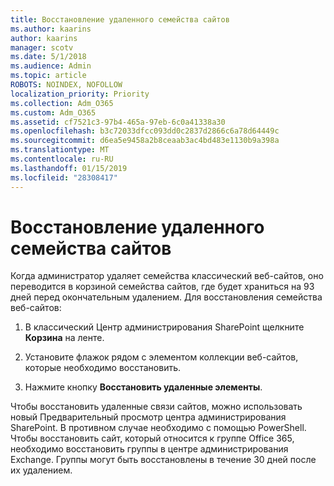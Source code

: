 ```yaml
---
title: Восстановление удаленного семейства сайтов
ms.author: kaarins
author: kaarins
manager: scotv
ms.date: 5/1/2018
ms.audience: Admin
ms.topic: article
ROBOTS: NOINDEX, NOFOLLOW
localization_priority: Priority
ms.collection: Adm_O365
ms.custom: Adm_O365
ms.assetid: cf7521c3-97b4-465a-97eb-6c0a41338a30
ms.openlocfilehash: b3c72033dfcc093dd0c2837d2866c6a78d64449c
ms.sourcegitcommit: d6ea5e9458a2b8ceaab3ac4bd483e1130b9a398a
ms.translationtype: MT
ms.contentlocale: ru-RU
ms.lasthandoff: 01/15/2019
ms.locfileid: "28308417"
---
```

# <a name="restore-a-deleted-site-collection"></a>Восстановление удаленного семейства сайтов

Когда администратор удаляет семейства классический веб-сайтов, оно переводится в корзиной семейства сайтов, где будет храниться на 93 дней перед окончательным удалением. Для восстановления семейства веб-сайтов:
  
1. В классический Центр администрирования SharePoint щелкните **Корзина** на ленте. 
    
2. Установите флажок рядом с элементом коллекции веб-сайтов, которые необходимо восстановить.
    
3. Нажмите кнопку **Восстановить удаленные элементы**.
    
Чтобы восстановить удаленные связи сайтов, можно использовать новый Предварительный просмотр центра администрирования SharePoint. В противном случае необходимо с помощью PowerShell. Чтобы восстановить сайт, который относится к группе Office 365, необходимо восстановить группы в центре администрирования Exchange. Группы могут быть восстановлены в течение 30 дней после их удалением.
  

